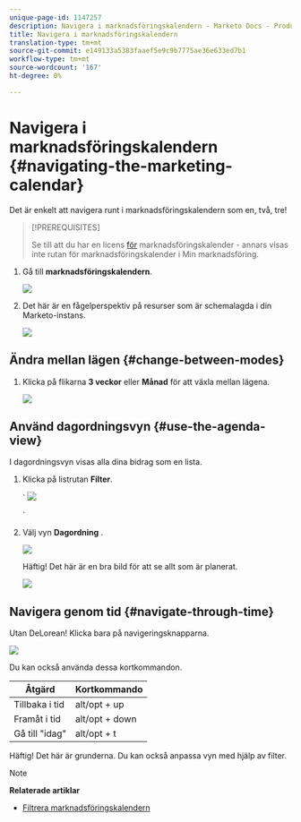 ```yaml
---
unique-page-id: 1147257
description: Navigera i marknadsföringskalendern - Marketo Docs - Produktdokumentation
title: Navigera i marknadsföringskalendern
translation-type: tm+mt
source-git-commit: e149133a5383faaef5e9c9b7775ae36e633ed7b1
workflow-type: tm+mt
source-wordcount: '167'
ht-degree: 0%

---
```



# Navigera i marknadsföringskalendern {#navigating-the-marketing-calendar}

Det är enkelt att navigera runt i marknadsföringskalendern som en, två, tre!

>[!PREREQUISITES]
>
>Se till att du har en licens [för](issue-revoke-a-marketing-calendar-license.md) marknadsföringskalender - annars visas inte rutan för marknadsföringskalender i Min marknadsföring.

1. Gå till **marknadsföringskalendern**.

   ![](assets/2017-05-10-15-30-47.png)

1. Det här är en fågelperspektiv på resurser som är schemalagda i din Marketo-instans.

   ![](assets/image2014-9-15-16-3a44-3a22.png)

## Ändra mellan lägen {#change-between-modes}

1. Klicka på flikarna **3 veckor** eller **Månad** för att växla mellan lägena.

   ![](assets/image2014-9-15-16-3a46-3a16.png)

## Använd dagordningsvyn {#use-the-agenda-view}

I dagordningsvyn visas alla dina bidrag som en lista.

1. Klicka på listrutan **Filter**.

   ` ![](assets/image2014-9-26-10-3a29-3a6.png)

   `

1. Välj vyn **Dagordning** .

   ![](assets/image2014-9-26-10-3a29-3a36.png)

   Häftig! Det här är en bra bild för att se allt som är planerat.

   ![](assets/image2014-9-26-10-3a30-3a9.png)

## Navigera genom tid {#navigate-through-time}

Utan DeLorean! Klicka bara på navigeringsknapparna.

![](assets/image2014-9-26-10-3a31-3a25.png)

Du kan också använda dessa kortkommandon.

| Åtgärd | Kortkommando |
|---|---|
| Tillbaka i tid | alt/opt + up |
| Framåt i tid | alt/opt + down |
| Gå till &quot;idag&quot; | alt/opt + t |

Häftig! Det här är grunderna. Du kan också anpassa vyn med hjälp av filter.

>[!NOTE]
>
>**Relaterade artiklar**
>
>* [Filtrera marknadsföringskalendern](../../../../product-docs/core-marketo-concepts/marketing-calendar/working-with-the-calendar/filtering-the-marketing-calendar.md)

